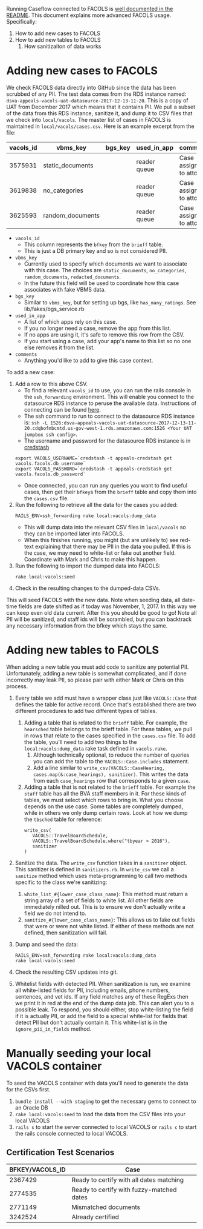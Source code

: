Running Caseflow connected to FACOLS is [well documented in the README](https://github.com/department-of-veterans-affairs/caseflow/blob/master/README.md). This document explains more advanced FACOLS usage. Specifically:
1) How to add new cases to FACOLS
1) How to add new tables to FACOLS
   1) How sanitizaiton of data works

# Adding new cases to FACOLS
We check FACOLS data directly into GitHub since the data has been scrubbed of any PII. The test data comes from the RDS instance named: `dsva-appeals-vacols-uat-datasource-2017-12-13-11-20`. This is a copy of UAT from December 2017 which means that it contains PII. We pull a subset of the data from this RDS instance, sanitize it, and dump it to CSV files that we check into `local/vacols`. The master list of cases in FACOLS is maintained in `local/vacols/cases.csv`. Here is an example excerpt from the file:

|vacols_id|vbms_key|bgs_key|used_in_app|comments|
|---|---|---|---|---|
|3575931|static_documents||reader queue|Case assigned to attorney|
|3619838|no_categories||reader queue|Case assigned to attorney|
|3625593|random_documents||reader queue|Case assigned to attorney|

- `vacols_id`
   - This column represents the `bfkey` from the `brieff` table.
   - This is just a DB primary key and so is not considered PII.
- `vbms_key`
   - Currently used to specify which documents we want to associate with this case. The choices are `static_documents`, `no_categories`, `random_documents`, `redacted_documents`.
   - In the future this field will be used to coordinate how this case associates with fake VBMS data.
- `bgs_key`
   - Similar to `vbms_key`, but for setting up bgs, like `has_many_ratings`. See lib/fakes/bgs_service.rb
- `used_in_app`
   - A list of which apps rely on this case.
   - If you no longer need a case, remove the app from this list.
   - If no apps are using it, it's safe to remove this row from the CSV.
   - If you start using a case, add your app's name to this list so no one else removes it from the list.
- `comments`
   - Anything you'd like to add to give this case context.

To add a new case:
1) Add a row to this above CSV.
   - To find a relevant `vacols_id` to use, you can run the rails console in the `ssh_forwarding` environment. This will enable you connect to the datasource RDS instance to peruse the available data. Instructions of connecting can be found [here](https://github.com/department-of-veterans-affairs/appeals-deployment/blob/master/docs/how-to-setup-ssh-port-forwarding.md). 
   - The ssh command to run to connect to the datasource RDS instance is: `ssh -L 1526:dsva-appeals-vacols-uat-datasource-2017-12-13-11-20.cdqbofmbcmtd.us-gov-west-1.rds.amazonaws.com:1526 <Your UAT jumpbox ssh config>`.
   - The username and password for the datasource RDS instance is in [credstash](https://github.com/department-of-veterans-affairs/appeals-deployment/blob/master/docs/credstash.md)
   ```
   export VACOLS_USERNAME=`credstash -t appeals-credstash get vacols.facols.db_username`
   export VACOLS_PASSWORD=`credstash -t appeals-credstash get vacols.facols.db_password`
   ```
   - Once connected, you can run any queries you want to find useful cases, then get their `bfkey`s from the `brieff` table and copy them into the `cases.csv` file.
1) Run the following to retrieve all the data for the cases you added:
   ```
   RAILS_ENV=ssh_forwarding rake local:vacols:dump_data
   ```
   - This will dump data into the relevant CSV files in `local/vacols` so they can be imported later into FACOLS.
   - When this finishes running, you might (but are unlikely to) see red-text explaining that there may be PII in the data you pulled. If this is the case, we may need to white-list or fake out another field. Coordinate with Mark and Chris to make this happen.
1) Run the following to import the dumped data into FACOLS:
   ```
   rake local:vacols:seed
   ```
1) Check in the resulting changes to the dumped-data CSVs.


This will seed FACOLS with the new data. Note when seeding data, all date-time fields are date shifted as if today was November, 1, 2017. In this way we can keep even old data current. After this you should be good to go! Note all PII will be sanitized, and staff ids will be scrambled, but you can backtrack any necessary information from the bfkey which stays the same.

# Adding new tables to FACOLS
When adding a new table you must add code to sanitize any potential PII. Unfortunately, adding a new table is somewhat complicated, and if done incorrectly may leak PII, so please pair with either Mark or Chris on this process. 

1) Every table we add must have a wrapper class just like `VACOLS::Case` that defines the table for active record. Once that's established there are two different procedures to add two different types of tables.

   1) Adding a table that is related to the `brieff` table. For example, the `hearsched` table belongs to the brieff table. For these tables, we pull in rows that relate to the cases specified in the `cases.csv` file. To add the table, you'll need to add two things to the `local:vacols:dump_data` rake task defined in `vacols.rake`.
      1) Although technically optional, to reduce the number of queries you can add the table to the `VACOLS::Case.includes` statement.
      1) Add a line similar to `write_csv(VACOLS::CaseHearing, cases.map(&:case_hearings), sanitizer)`. This writes the data from each `case_hearings` row that corresponds to a given `case`.
   2) Adding a table that is not related to the `brieff` table. For example the `staff` table has all the BVA staff members in it. For these kinds of tables, we must select which rows to bring in. What you choose depends on the use case. Some tables are completely dumped, while in others we only dump certain rows. Look at how we dump the `tbsched` table for reference:
      ```
      write_csv(
         VACOLS::TravelBoardSchedule,
         VACOLS::TravelBoardSchedule.where("tbyear > 2016"),
         sanitizer
      )
      ```
   
1) Sanitize the data. The `write_csv` function takes in a `sanitizer` object. This sanitizer is defined in `sanitizers.rb`. In `write_csv` we call a `sanitize` method which uses meta-programming to call two methods specific to the class we're sanitizing:
   1) `white_list_#{lower_case_class_name}`: This method must return a string array of a set of fields to white list. All other fields are immediately nilled out. This is to ensure we don't actually write a field we do not intend to.
   1) `sanitize_#{lower_case_class_name}`: This allows us to fake out fields that were or were not white listed. If either of these methods are not defined, then sanitization will fail.

1) Dump and seed the data:
   ```
   RAILS_ENV=ssh_forwarding rake local:vacols:dump_data
   rake local:vacols:seed
   ```
1) Check the resulting CSV updates into git.
1) Whitelist fields with detected PII. When sanitization is run, we examine all white-listed fields for PII, including emails, phone numbers, sentences, and vet ids. If any field matches any of these RegExs then we print it in red at the end of the dump data job. This can alert you to a possible leak. To respond, you should either, stop white-listing the field if it is actually PII, or add the field to a special white-list for fields that detect PII but don't actually contain it. This white-list is in the `ignore_pii_in_fields` method.

# Manually seeding your local VACOLS container

To seed the VACOLS container with data you'll need to generate the data for the CSVs first.

1) `bundle install --with staging` to get the necessary gems to connect to an Oracle DB
2) `rake local:vacols:seed` to load the data from the CSV files into your local VACOLS
3) `rails s` to start the server connected to local VACOLS or `rails c` to start the rails console connected to local VACOLS.

## Certification Test Scenarios

| BFKEY/VACOLS_ID | Case |
| ----- | ---------------- |
| 2367429 | Ready to certify with all dates matching |
| 2774535 | Ready to certify with fuzzy-matched dates |
| 2771149 | Mismatched documents |
| 3242524 | Already certified |

